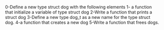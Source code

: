 0-Define a new type struct dog with the following elements
1- a function that initialize a variable of type struct dog
2-Write a function that prints a struct dog
3-Define a new type dog_t as a new name for the type struct dog.
4-a function that creates a new dog
5-Write a function that frees dogs.
